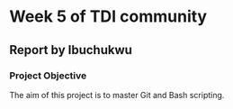 # Week 5 of TDI community
## Report by Ibuchukwu
### Project Objective
The aim of this project is to master Git and Bash scripting.
